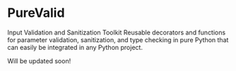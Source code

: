 # PureValid
Input Validation and Sanitization Toolkit Reusable decorators and functions for parameter validation, sanitization, and type checking in pure Python that can easily be integrated in any Python project.


Will be updated soon!
